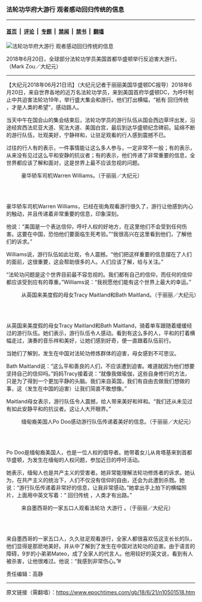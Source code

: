 ### 法轮功华府大游行 观者感动回归传统的信息

---

#### [首页](../../../..?n10501518) &nbsp;|&nbsp; [评论](../../../../../epoch-comment?n10501518) &nbsp;|&nbsp; [专题](../../../../../epoch-special?n10501518) &nbsp;|&nbsp; [禁闻](../../../../../epoch-news?n10501518) &nbsp;|&nbsp; [禁书](../../../../../books?n10501518) &nbsp;|&nbsp; [翻墙](https://github.com/gfw-breaker/nogfw/blob/master/README.md?n10501518)


<div><img alt="法轮功华府大游行 观者感动回归传统的信息" class="attachment-djy_600_400 size-djy_600_400 wp-post-image" src="https://i.epochtimes.com/assets/uploads/2018/06/D010851-1-600x400.jpg"/>
<div class="caption">
 <p>
  2018年6月20日，全球部分法轮功学员美国首都华盛顿举行反迫害大游行。（Mark Zou／大纪元）
 </p>
</div></div><hr/><div class="post_content" id="artbody" itemprop="articleBody">
 <!-- article content begin -->
 <p>
  【大纪元2018年06月21日讯】（大纪元记者于丽丽美国华盛顿DC报导）2018年6月20日，来自世界各地的近万名法轮功学员，来到美国首府华盛顿DC，为呼吁制止中共迫害法轮功19年，举行盛大集会和游行。他们打出横幅，“衹有
  <ok href="https://www.epochtimes.com/gb/tag/%E5%9B%9E%E5%BD%92%E4%BC%A0%E7%BB%9F.html">
   回归传统
  </ok>
  ，才是人类的希望”，感动路人。
 </p>
 <p>
  当天中午在国会山的集会结束后，法轮功学员的游行队伍从国会西边草坪出发，沿途经宾西法尼亚大道、宪法大道、美国白宫，最后到达华盛顿纪念碑前。延绵不断的游行队伍，壮观美好，宁静祥和，让驻足观看的行人感到震撼不已。
 </p>
 <p>
  过往的行人有的表示，一件事情能让这么多人参与，一定非常不一般；有的表示，从来没有见过这么平和安静的抗议者；有的表示，他们传递了非常重要的信息，全世界都应该了解和面对，这是世界上最不应该忽视的问题。
 </p>
 <figure aria-describedby="caption-attachment-10501687" class="wp-caption aligncenter" id="attachment_10501687" style="width: 500px">
  <ok href="https://i.epochtimes.com/assets/uploads/2018/06/1-DC2018-0620-lily-Warren_Williams-Limo_Driver-new.jpg" target="_blank">
   <img alt="" class="wp-image-10501687" src="https://i.epochtimes.com/assets/uploads/2018/06/1-DC2018-0620-lily-Warren_Williams-Limo_Driver-new-600x397.jpg"/>
  </ok>
  <br/><figcaption class="wp-caption-text" id="caption-attachment-10501687">
   豪华轿车司机Warren Williams。（于丽丽／大纪元）
  </figcaption><br/>
 </figure><br/>
 <p>
  豪华轿车司机Warren Williams，已经在街角观看游行很久了，游行让他感到内心的触动，并且传递着非常重要的信息，印象深刻。
 </p>
 <p>
  他说：“美国是一个表达信仰，呼吁人权的好地方，在这里他们不会受到任何伤害。这要在中国，恐怕他们要面临生死考验。”“我很高兴在这里看到他们，了解他们的诉求。”
 </p>
 <p>
  Williams说，游行队伍如此壮观，令人震撼。“他们把这样重要的信息摆在了人们的面前，这很重要，这会帮助很多的人。人们应该了解，给与关注。”
 </p>
 <p>
  “法轮功问题是这个世界目前最不容忽视的。我们都有自己的信仰，而任何的信仰都应该受到应有的尊重。”Williams说：“我祝愿他们能有这个世界上最大的幸运。”
 </p>
 <figure aria-describedby="caption-attachment-10501702" class="wp-caption aligncenter" id="attachment_10501702" style="width: 500px">
  <ok href="https://i.epochtimes.com/assets/uploads/2018/06/2-DC2018-0620-lily-Tracy_Bath_Maitlend-mother_daughter-new.jpg" target="_blank">
   <img alt="" class="wp-image-10501702" src="https://i.epochtimes.com/assets/uploads/2018/06/2-DC2018-0620-lily-Tracy_Bath_Maitlend-mother_daughter-new-600x422.jpg"/>
  </ok>
  <br/><figcaption class="wp-caption-text" id="caption-attachment-10501702">
   从英国来美度假的母女Tracy Maitland和Bath Maitland。（于丽丽／大纪元）
  </figcaption><br/>
 </figure><br/>
 <p>
  从英国来美度假的母女Tracy Maitland和Bath Maitland，骑着单车跟随着缓缓经过的游行队伍。她们表示，游行队伍令人感动。看到有这么多的人，平和的打着横幅走过，演奏的音乐祥和美好，让她们感到好奇，便一直跟着队伍前行。
 </p>
 <p>
  当她们了解到，发生在中国对法轮功修炼群体的迫害，母女感到不可思议。
 </p>
 <p>
  Bath Maitland说：“这么平和善良的人们，不应该遭到迫害。难道就因为他们想要坚持自己的信仰吗。”妈妈Tracy接着说：“就像我做瑜伽，这些自身修行的方法，只是为了得到一个更加平静的头脑。我们来自英国，我们有自由去做我们想做的事，这（发生在中国的迫害）让我们简直不敢想像。”
 </p>
 <p>
  Maitland母女表示，游行队伍令人震撼，给人带来美好和祥和。“我们还从未见过有如此安静平和的抗议者。这让人大开眼界。”
 </p>
 <figure aria-describedby="caption-attachment-10501710" class="wp-caption aligncenter" id="attachment_10501710" style="width: 501px">
  <ok href="https://i.epochtimes.com/assets/uploads/2018/06/4-DC2018-0620-lily-Po_Doo-mother-daughter-new.jpg" target="_blank">
   <img alt="" class="wp-image-10501710" src="https://i.epochtimes.com/assets/uploads/2018/06/4-DC2018-0620-lily-Po_Doo-mother-daughter-new-600x450.jpg"/>
  </ok>
  <br/><figcaption class="wp-caption-text" id="caption-attachment-10501710">
   缅甸裔美国人Po Doo感动游行队伍传递着美好的信息。（于丽丽／大纪元）
  </figcaption><br/>
 </figure><br/>
 <p>
  Po Doo是缅甸裔美国人，也是一位人权的倡导者。她带着女儿从肯塔基来到首都华盛顿，为发生在缅甸的人权问题，参加近日的呼吁活动。
 </p>
 <p>
  她表示，缅甸人也是共产主义的受害者。她非常能理解法轮功修炼者的诉求。她认为，在共产主义的统治下，人们不仅没有信仰的自由，还会为此遭到杀戮。她说：“游行队伍传递着非常好的信息，让我非常感动。”她拿出手上拍下的横幅照片，上面用中英文写着：“
  <ok href="https://www.epochtimes.com/gb/tag/%E5%9B%9E%E5%BD%92%E4%BC%A0%E7%BB%9F.html">
   回归传统
  </ok>
  ，人类才有出路。”
 </p>
 <figure aria-describedby="caption-attachment-10501750" class="wp-caption aligncenter" id="attachment_10501750" style="width: 500px">
  <ok href="https://i.epochtimes.com/assets/uploads/2018/06/3-DC2018-0620-lily-Mateo-and-familly-new-1.jpg" target="_blank">
   <img alt="" class="wp-image-10501750" src="https://i.epochtimes.com/assets/uploads/2018/06/3-DC2018-0620-lily-Mateo-and-familly-new-1-600x450.jpg"/>
  </ok>
  <br/><figcaption class="wp-caption-text" id="caption-attachment-10501750">
   来自墨西哥的一家五口人观看法轮功
   <ok href="https://www.epochtimes.com/gb/tag/%E5%A4%A7%E6%B8%B8%E8%A1%8C.html">
    大游行
   </ok>
   。（于丽丽／大纪元）
  </figcaption><br/>
 </figure><br/>
 <p>
  来自墨西哥的一家五口人，久久驻足观看游行，全家人都很喜欢伍这支长长的队，他们显得是那麽地美好。并从中了解到了发生在中国对法轮功的迫害。由于语言的障碍，9岁的小弟弟Mateo，成了全家人的代言人。他用较好的英文说，看到有人被杀害，让他很难过。他说：“我感到非常伤心。”#
 </p>
 <p>
  责任编辑：高静
 </p>
 <!-- article content end -->
 <div id="below_article_ad">
 </div>
</div>


---

原文链接（需翻墙）：https://www.epochtimes.com/gb/18/6/21/n10501518.htm